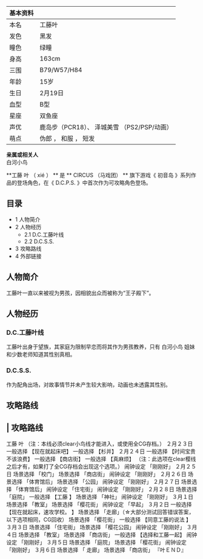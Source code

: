 |  **基本资料**  ||
|---|---|
|本名  |  工藤叶   |
|发色  |  黑发   |
|瞳色  |  绿瞳   |
|身高  |  163cm   |
|三围  |  B79/W57/H84   |
|年龄  |  15岁   |
|生日  |  2月19日   |
|血型  |  B型   |
|星座  |  双鱼座   |
|声优  |  鹿岛步（PCR18）、  泽城美雪  （PS2/PSP/动画）   |
|萌点  |  伪郎  ，  和服  ，  短发   |
**亲属或相关人**  
白河小鸟  
  
**工藤 叶  （  xié  ）  ** 是 ** CIRCUS  （马戏团） ** 旗下游戏《  初音岛  》系列作品的登场角色，在《
D.C.P.S.  》中首次作为可攻略角色登场。

##  目录

  * 1  人物简介 
  * 2  人物经历 
    * 2.1  D.C.工藤叶线 
    * 2.2  D.C.S.S. 
  * 3  攻略路线 
  * 4  外部链接 

##  人物简介

工藤叶一直以来被视为男孩，因相貌出众而被称为“王子殿下”。

##  人物经历

###  D.C.工藤叶线

工藤叶出身于望族，其家庭为限制早恋而将其作为男孩教养，只有  白河小鸟  姐妹和少数老师知道其性别真相。

###  D.C.S.S.

作为配角出场，对故事情节并未产生较大影响，动画也未透露其性别。

##  攻略路线

|  攻略路线  
---  
  
工藤 叶  （注：本线必须clear小鸟线才能进入，或使用全CG存档。）  ２月２３日  一般选择 【现在就起床吧】  一般选择 【杉并】  ２月２４日
一般选择 【时间宝贵不该浪费】  一般选择 【商店街】  一般选择 【真麻烦】 （注：此选项在clear樱线之后才有，如果打了全CG存档会出现这个选项。）
闹钟设定 「刚刚好」  ２月２５日  场景选择 「校门」  场景选择 「商店街」  闹钟设定 「刚刚好」  ２月２６日  场景选择 「体育馆后」  场景选择
「公园」  闹钟设定 「刚刚好」  ２月２７日  场景选择 「体育馆后」  闹钟设定 「住宅街」  闹钟设定 「刚刚好」  ２月２８日  场景选择 「庭院」
一般选择 【工藤 】  场景选择 「神社」  闹钟设定 「刚刚好」  ３月１日  场景选择 「教室」  场景选择 「樱花街」  闹钟设定 「早起」
３月２日  一般选择 【现在就起床，速攻学校。 】  场景选择 「走廊」（☆大部分测试回答错误答案，以下选项相同，CG回收）  场景选择 「樱花街」
一般选择 【同意工藤的说法 】  ３月３日  场景选择 「住宅街」  场景选择 「樱花公园」  闹钟设定 「刚刚好」  ３月４日  场景选择 「教室」
场景选择 「商店街」  一般选择 【选择和工藤一起】  闹钟设定 「刚刚好」  ３月５日  场景选择 「庭院」  场景选择 「樱花街」  闹钟设定
「刚刚好」  ３月６日  场景选择 「 走廊」  场景选择 「商店街」  『叶ＥＮＤ』 </br>  
  